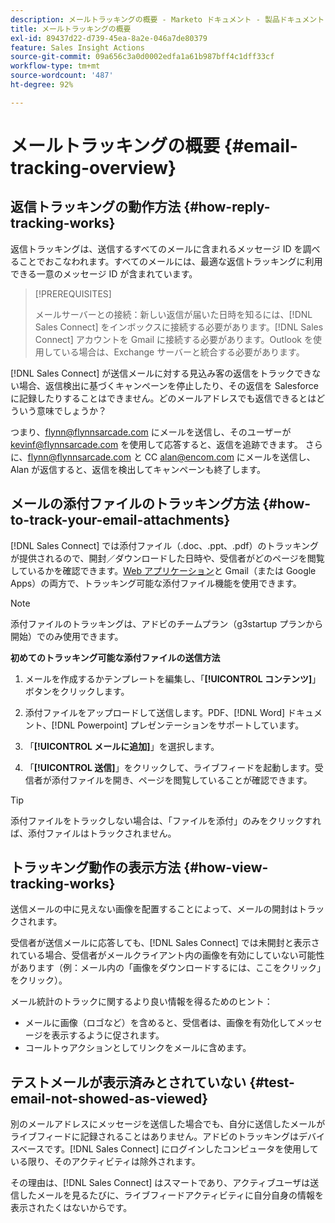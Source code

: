```yaml
---
description: メールトラッキングの概要 - Marketo ドキュメント - 製品ドキュメント
title: メールトラッキングの概要
exl-id: 89437d22-d739-45ea-8a2e-046a7de80379
feature: Sales Insight Actions
source-git-commit: 09a656c3a0d0002edfa1a61b987bff4c1dff33cf
workflow-type: tm+mt
source-wordcount: '487'
ht-degree: 92%

---
```


# メールトラッキングの概要 {#email-tracking-overview}

## 返信トラッキングの動作方法 {#how-reply-tracking-works}

返信トラッキングは、送信するすべてのメールに含まれるメッセージ ID を調べることでおこなわれます。すべてのメールには、最適な返信トラッキングに利用できる一意のメッセージ ID が含まれています。

>[!PREREQUISITES]
>
>メールサーバーとの接続：新しい返信が届いた日時を知るには、[!DNL Sales Connect] をインボックスに接続する必要があります。[!DNL Sales Connect] アカウントを Gmail に接続する必要があります。Outlook を使用している場合は、Exchange サーバーと統合する必要があります。

[!DNL Sales Connect] が送信メールに対する見込み客の返信をトラックできない場合、返信検出に基づくキャンペーンを停止したり、その返信を Salesforce に記録したりすることはできません。どのメールアドレスでも返信できるとはどういう意味でしょうか？

つまり、<flynn@flynnsarcade.com> にメールを送信し、そのユーザーが <kevinf@flynnsarcade.com> を使用して応答すると、返信を追跡できます。 さらに、<flynn@flynnsarcade.com> と CC <alan@encom.com> にメールを送信し、Alan が返信すると、返信を検出してキャンペーンも終了します。

## メールの添付ファイルのトラッキング方法 {#how-to-track-your-email-attachments}

[!DNL Sales Connect] では添付ファイル（.doc、.ppt、.pdf）のトラッキングが提供されるので、開封／ダウンロードした日時や、受信者がどのページを閲覧しているかを確認できます。[Web アプリケーション](https://toutapp.com/login)と Gmail（または Google Apps）の両方で、トラッキング可能な添付ファイル機能を使用できます。

>[!NOTE]
>
>添付ファイルのトラッキングは、アドビのチームプラン（g3startup プランから開始）でのみ使用できます。

**初めてのトラッキング可能な添付ファイルの送信方法**

1. メールを作成するかテンプレートを編集し、「**[!UICONTROL コンテンツ]**」ボタンをクリックします。

1. 添付ファイルをアップロードして送信します。PDF、[!DNL Word] ドキュメント、[!DNL Powerpoint] プレゼンテーションをサポートしています。

1. 「**[!UICONTROL メールに追加]**」を選択します。

1. 「**[!UICONTROL 送信]**」をクリックして、ライブフィードを起動します。受信者が添付ファイルを開き、ページを閲覧していることが確認できます。

>[!TIP]
>
>添付ファイルをトラックしない場合は、「ファイルを添付」のみをクリックすれば、添付ファイルはトラックされません。

## トラッキング動作の表示方法 {#how-view-tracking-works}

送信メールの中に見えない画像を配置することによって、メールの開封はトラックされます。

受信者が送信メールに応答しても、[!DNL Sales Connect] では未開封と表示されている場合、受信者がメールクライアント内の画像を有効にしていない可能性があります（例：メール内の「画像をダウンロードするには、ここをクリック」をクリック）。

メール統計のトラックに関するより良い情報を得るためのヒント：

* メールに画像（ロゴなど）を含めると、受信者は、画像を有効化してメッセージを表示するように促されます。
* コールトゥアクションとしてリンクをメールに含めます。

## テストメールが表示済みとされていない {#test-email-not-showed-as-viewed}

別のメールアドレスにメッセージを送信した場合でも、自分に送信したメールがライブフィードに記録されることはありません。アドビのトラッキングはデバイスベースです。[!DNL Sales Connect] にログインしたコンピュータを使用している限り、そのアクティビティは除外されます。

その理由は、[!DNL Sales Connect] はスマートであり、アクティブユーザは送信したメールを見るたびに、ライブフィードアクティビティに自分自身の情報を表示されたくはないからです。
